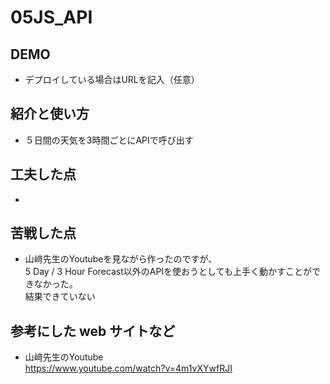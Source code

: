# 05JS_API  
  
## DEMO  

  - デプロイしている場合はURLを記入（任意）  

## 紹介と使い方  

  - ５日間の天気を3時間ごとにAPIで呼び出す  

## 工夫した点  

  -   

## 苦戦した点  
  
  - 山﨑先生のYoutubeを見ながら作ったのですが、  
  5 Day / 3 Hour Forecast以外のAPIを使おうとしても上手く動かすことができなかった。  
  結果できていない  

## 参考にした web サイトなど  

  - 山﨑先生のYoutube  
  https://www.youtube.com/watch?v=4m1vXYwfRJI  
